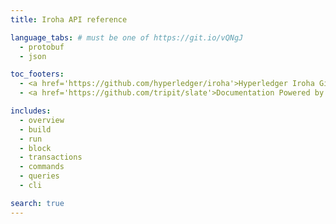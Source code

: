 ```yaml
---
title: Iroha API reference

language_tabs: # must be one of https://git.io/vQNgJ
  - protobuf
  - json

toc_footers:
  - <a href='https://github.com/hyperledger/iroha'>Hyperledger Iroha GitHub</a>
  - <a href='https://github.com/tripit/slate'>Documentation Powered by Slate</a>

includes:
  - overview
  - build
  - run
  - block
  - transactions
  - commands
  - queries
  - cli

search: true
---
```

